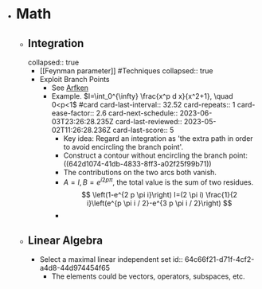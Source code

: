 - # Math
	- ## Integration
	  collapsed:: true
		- [[Feynman parameter]] #Techniques
		  collapsed:: true
		- Exploit Branch Points
			- See [Arfken](((642d0ff2-1702-4be7-9a72-66e3a2f944c0)))
			- Example. $I=\int_0^{\infty} \frac{x^p d x}{x^2+1}, \quad 0<p<1$ #card
			  card-last-interval:: 32.52
			  card-repeats:: 1
			  card-ease-factor:: 2.6
			  card-next-schedule:: 2023-06-03T23:26:28.235Z
			  card-last-reviewed:: 2023-05-02T11:26:28.236Z
			  card-last-score:: 5
				- Key idea: Regard an integration as 'the extra path in order to avoid encircling the branch point'.
				- Construct a contour without encircling the branch point:
				  ((642d1074-41db-4833-8ff3-a02f25f99b71))
				- The contributions on the two arcs both vanish.
				- $A=I,B=e^{i 2p\pi}$, the total value is the sum of two residues.
				  $$
				  \left(1-e^{2 p \pi i}\right) I=(2 \pi i) \frac{1}{2 i}\left(e^{p \pi i / 2}-e^{3 p \pi i / 2}\right)
				  $$
				-
	- ## Linear Algebra
		- Select a maximal linear independent set
		  id:: 64c66f21-d71f-4cf2-a4d8-44d974454f65
			- The elements could be vectors, operators, subspaces, etc.